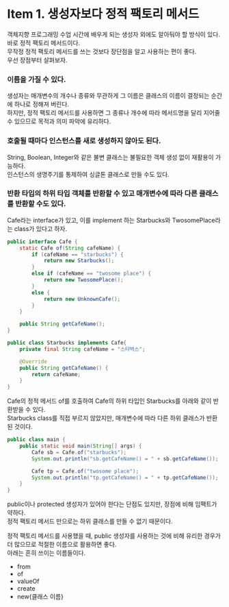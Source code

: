 # Item 1. 생성자보다 정적 팩토리 메서드

객체지향 프로그래밍 수업 시간에 배우게 되는 생성자 외에도 알아둬야 할 방식이 있다.  
바로 정적 팩토리 메서드이다.  
무작정 정적 팩토리 메서드를 쓰는 것보다 장단점을 알고 사용하는 편이 좋다.  
우선 장점부터 살펴보자.

### 이름을 가질 수 있다.
생성자는 매개변수의 개수나 종류와 무관하게 그 이름은 클래스의 이름이 결정되는 순간에 하나로 정해져 버린다.  
하지만, 정적 팩토리 메서드를 사용하면 그 종류나 개수에 따라 메서드명을 달리 지어줄 수 있으므로 목적과 의미 파악에 유리하다.

### 호출될 때마다 인스턴스를 새로 생성하지 않아도 된다.
String, Boolean, Integer와 같은 불변 클래스는 불필요한 객체 생성 없이 재활용이 가능하다.  
인스턴스의 생명주기를 통제하여 싱글톤 클래스로 만들 수도 있다.

### 반환 타입의 하위 타입 객체를 반환할 수 있고 매개변수에 따라 다른 클래스를 반환할 수도 있다.
Cafe라는 interface가 있고, 이를 implement 하는 Starbucks와 TwosomePlace라는 class가 있다고 하자.
```java
public interface Cafe {
    static Cafe of(String cafeName) {
        if (cafeName == "starbucks") {
            return new Starbucks();
        }
        else if (cafeName == "twosome place") {
            return new TwosomePlace();
        }
        else {
            return new UnknownCafe();
        }
    }

    public String getCafeName();
}
```

```java
public class Starbucks implements Cafe{
    private final String cafeName = "스타벅스";

    @Override
    public String getCafeName() {
        return cafeName;
    }
}
```
Cafe의 정적 메서드 of를 호출하여 Cafe의 하위 타입인 Starbucks를 아래와 같이 반환받을 수 있다.  
Starbucks class를 직접 부르지 않았지만, 매개변수에 따라 다른 하위 클래스가 반환된 것이다.
```java
public class main {
    public static void main(String[] args) {
        Cafe sb = Cafe.of("starbucks");
        System.out.println("sb.getCafeName() = " + sb.getCafeName());

        Cafe tp = Cafe.of("twosome place");
        System.out.println("tp.getCafeName() = " + tp.getCafeName());
    }
}
```
public이나 protected 생성자가 있어야 한다는 단점도 있지만, 장점에 비해 임팩트가 약하다.  
정적 팩토리 메서드 만으로는 하위 클래스를 만들 수 없기 때문이다.

정적 팩토리 메서드를 사용했을 때, public 생성자를 사용하는 것에 비해 유리한 경우가 더 많으므로 적절한 이름으로 활용하면 좋다.  
아래는 흔히 쓰이는 이름들이다.
- from
- of
- valueOf
- create
- new{클래스 이름}